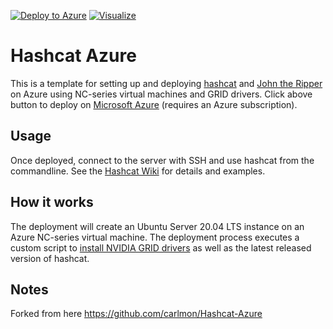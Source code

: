 [![Deploy to Azure](https://azuredeploy.net/deploybutton.svg)](https://portal.azure.com/#create/Microsoft.Template/uri/https%3A%2F%2Fraw.githubusercontent.com%2FtheRealFr13nd%2FAzureHashcat%2Fmaster%2Fazuredeploy.json) [![Visualize](http://armviz.io/visualizebutton.png)](http://armviz.io/#?load=https%3A%2F%2Fraw.githubusercontent.com%2FtheRealFr13nd%2FAzureHashcat%2Fmaster%2Fazuredeploy.json)

# Hashcat Azure

This is a template for setting up and deploying [hashcat](https://hashcat.net/) and [John the Ripper](https://www.openwall.com/john/) on Azure using NC-series virtual machines and GRID drivers. Click above button to deploy on [Microsoft Azure](https://azure.microsoft.com/) (requires an Azure subscription).

## Usage
Once deployed, connect to the server with SSH and use hashcat from the commandline. See the [Hashcat Wiki](https://hashcat.net/wiki/) for details and examples.

## How it works
The deployment will create an Ubuntu Server 20.04 LTS instance on an Azure NC-series virtual machine. The deployment process executes a custom script to [install NVIDIA GRID drivers](https://docs.microsoft.com/en-us/azure/virtual-machines/linux/n-series-driver-setup#install-grid-drivers-on-nv-or-nvv2-series-vms) as well as the latest released version of hashcat.

## Notes
Forked from here https://github.com/carlmon/Hashcat-Azure
